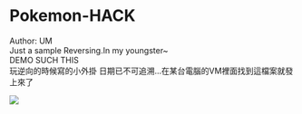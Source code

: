 # Pokemon-HACK

Author: UM<br/>
Just a sample Reversing.In my youngster~<br/>
DEMO SUCH THIS<br/>
玩逆向的時候寫的小外掛
日期已不可追溯...在某台電腦的VM裡面找到這檔案就發上來了

<img src="https://github.com/unromanticman/Pokemon-HACK/blob/master/%E8%9E%A2%E5%B9%95%E5%BF%AB%E7%85%A7%202015-12-24%20%E4%B8%8A%E5%8D%882.28.11.png?raw=true"/>
